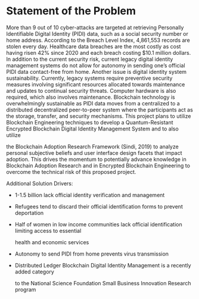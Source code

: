 # Statement of the Problem

More than 9 out of 10 cyber-attacks are targeted at retrieving Personally Identifiable Digital Identity (PIDI) data, such as a social security number or home address. According to the Breach Level Index, 4,861,553 records are stolen every day. Healthcare data breaches are the most costly as cost having risen 42% since 2020 and each breach costing $10.1 million dollars. In addition to the current security risk, current legacy digital identity management systems do not allow for autonomy in sending one’s official PIDI data contact-free from home. Another issue is digital identity system sustainability. Currently, legacy systems require preventive security measures involving significant resources allocated towards maintenance and updates to continual security threats. Computer hardware is also required, which also involves maintenance. Blockchain technology is overwhelmingly sustainable as PIDI data moves from a centralized to a distributed decentralized peer-to-peer system where the participants act as the storage, transfer, and security mechanisms. This project plans to utilize Blockchain Engineering techniques to develop a Quantum-Resistant Encrypted Blockchain Digital Identity Management System and to also utilize

the Blockchain Adoption Research Framework (Sindi, 2019) to analyze personal subjective beliefs and user interface design facets that impact adoption. This drives the momentum to potentially advance knowledge in Blockchain Adoption Research and in Encrypted Blockchain Engineering to overcome the technical risk of this proposed project.

Additional Solution Drivers:

* 1-1.5 billion lack official identity verification and management
* Refugees tend to discard their official identification forms to prevent deportation
*   Half of women in low income communities lack official identification limiting access to essential

    health and economic services
* Autonomy to send PIDI from home prevents virus transmission
*   Distributed Ledger Blockchain Digital Identity Management is a recently added category

    to the National Science Foundation Small Business Innovation Research program
